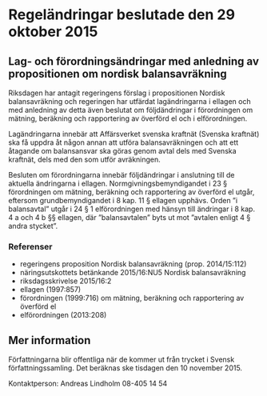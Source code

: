 # Regeländringar beslutade den 29 oktober 2015

## Lag\- och förordningsändringar med anledning av propositionen om nordisk balansavräkning

Riksdagen har antagit regeringens förslag i propositionen Nordisk balansavräkning och regeringen har utfärdat lagändringarna i ellagen och med anledning av detta även beslutat om följdändringar i förordningen om mätning, beräkning och rapportering av överförd el och i elförordningen.

Lagändringarna innebär att Affärsverket svenska kraftnät (Svenska kraftnät) ska få uppdra åt någon annan att utföra balansavräkningen och att ett åtagande om balansansvar ska göras genom avtal dels med Svenska kraftnät, dels med den som utför avräkningen.

Besluten om förordningarna innebär följdändringar i anslutning till de aktuella ändringarna i ellagen. Normgivningsbemyndigandet i 23 § förordningen om mätning, beräkning och rapportering av överförd el utgår, eftersom grundbemyndigandet i 8 kap. 11 § ellagen upphävs. Orden ”i balansavtal” utgår i 24 § 1 elförordningen med hänsyn till ändringar i 8 kap. 4 a och 4 b §§ ellagen, där ”balansavtalen” byts ut mot ”avtalen enligt 4 § andra stycket”.

### Referenser

* regeringens proposition Nordisk balansavräkning (prop. 2014/15:112\)
* näringsutskottets betänkande 2015/16:NU5 Nordisk balansavräkning
* riksdagsskrivelse 2015/16:2
* ellagen (1997:857\)
* förordningen (1999:716\) om mätning, beräkning och rapportering av överförd el
* elförordningen (2013:208\)

## Mer information

Författningarna blir offentliga när de kommer ut från trycket i Svensk författningssamling. Det beräknas ske tisdagen den 10 november 2015\.

Kontaktperson:
Andreas Lindholm 08\-405 14 54
